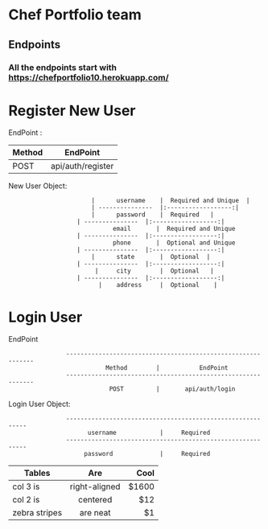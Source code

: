 # Chef Portfolio team

## Endpoints

### All the endpoints start with https://chefportfolio10.herokuapp.com/


                                 
   # Register New User
   
   EndPoint :


| Method        | EndPoint           | 
| ------------- |:-------------:| 
| POST      | api/auth/register|



                        
                                                              
   New User Object: 
 
                     
                           |      username    |  Required and Unique  |
                           | ---------------  |:------------------:|
                           |      password    |  Required   |
                       | ---------------  |:------------------:|
                                 email       |  Required and Unique
                       | ---------------  |:------------------:|
                                 phone       |  Optional and Unique
                       | ---------------  |:------------------:|
                           |      state       |  Optional  |
                       | ---------------  |:------------------:|
                            |     city        |  Optional   |
                       | ---------------  |:------------------:|
                             |    address     |  Optional    |
                    
            

   # Login User
   
   EndPoint
   
   
                    -------------------------------------------------------------
                               Method        |           EndPoint
                    -------------------------------------------------------------
                                POST         |       api/auth/login
                   
                       
   
   Login User Object: 
   
                    -----------------------------------------------------------
                          username            |     Required
                    -----------------------------------------------------------
                         password             |     Required
   
   
   
   
   
   | Tables        | Are           | Cool  |
| ------------- |:-------------:| -----:|
| col 3 is      | right-aligned | $1600 |
| col 2 is      | centered      |   $12 |
| zebra stripes | are neat      |    $1 |
   
   
